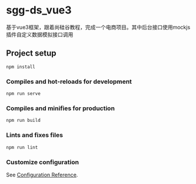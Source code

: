 # sgg-ds_vue3
基于vue3框架，跟着尚硅谷教程，完成一个电商项目。其中后台接口使用mockjs插件自定义数据模拟接口调用

## Project setup
```
npm install
```

### Compiles and hot-reloads for development
```
npm run serve
```

### Compiles and minifies for production
```
npm run build
```

### Lints and fixes files
```
npm run lint
```

### Customize configuration
See [Configuration Reference](https://cli.vuejs.org/config/).